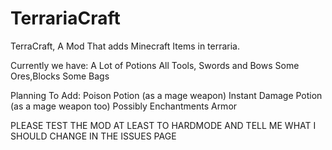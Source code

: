 # TerrariaCraft
TerraCraft, A Mod That adds Minecraft Items in terraria.

Currently we have:
A Lot of Potions
All Tools, Swords and Bows
Some Ores,Blocks
Some Bags
 
 Planning To Add:
 Poison Potion (as a mage weapon)
 Instant Damage Potion (as a mage weapon too)
 Possibly Enchantments
 Armor
 
 
 PLEASE TEST THE MOD AT LEAST TO HARDMODE AND TELL ME WHAT I SHOULD CHANGE IN THE ISSUES PAGE 

